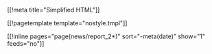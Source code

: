 [[!meta title="Simplified HTML"]]

[[!pagetemplate template="nostyle.tmpl"]]

[[!inline pages="page(news/report_2*)" sort="-meta(date)" show="1" feeds="no"]]
